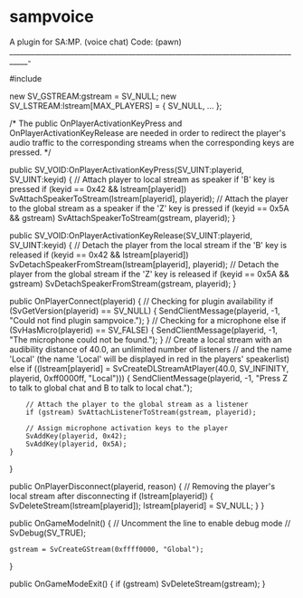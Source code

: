# sampvoice
A plugin for SA:MP. (voice chat)
Code: (pawn)
___________________________________________________________________________________-




#include <sampvoice>

new SV_GSTREAM:gstream = SV_NULL;
new SV_LSTREAM:lstream[MAX_PLAYERS] = { SV_NULL, ... };

/*
    The public OnPlayerActivationKeyPress and OnPlayerActivationKeyRelease
    are needed in order to redirect the player's audio traffic to the
    corresponding streams when the corresponding keys are pressed.
*/

public SV_VOID:OnPlayerActivationKeyPress(SV_UINT:playerid, SV_UINT:keyid) 
{
    // Attach player to local stream as speaker if 'B' key is pressed
    if (keyid == 0x42 && lstream[playerid]) SvAttachSpeakerToStream(lstream[playerid], playerid);
    // Attach the player to the global stream as a speaker if the 'Z' key is pressed
    if (keyid == 0x5A && gstream) SvAttachSpeakerToStream(gstream, playerid);
}

public SV_VOID:OnPlayerActivationKeyRelease(SV_UINT:playerid, SV_UINT:keyid)
{
    // Detach the player from the local stream if the 'B' key is released
    if (keyid == 0x42 && lstream[playerid]) SvDetachSpeakerFromStream(lstream[playerid], playerid);
    // Detach the player from the global stream if the 'Z' key is released
    if (keyid == 0x5A && gstream) SvDetachSpeakerFromStream(gstream, playerid);
}

public OnPlayerConnect(playerid)
{
    // Checking for plugin availability
    if (SvGetVersion(playerid) == SV_NULL)
    {
        SendClientMessage(playerid, -1, "Could not find plugin sampvoice.");
    }
    // Checking for a microphone
    else if (SvHasMicro(playerid) == SV_FALSE)
    {
        SendClientMessage(playerid, -1, "The microphone could not be found.");
    }
    // Create a local stream with an audibility distance of 40.0, an unlimited number of listeners
    // and the name 'Local' (the name 'Local' will be displayed in red in the players' speakerlist)
    else if ((lstream[playerid] = SvCreateDLStreamAtPlayer(40.0, SV_INFINITY, playerid, 0xff0000ff, "Local")))
    {
        SendClientMessage(playerid, -1, "Press Z to talk to global chat and B to talk to local chat.");

        // Attach the player to the global stream as a listener
        if (gstream) SvAttachListenerToStream(gstream, playerid);

        // Assign microphone activation keys to the player
        SvAddKey(playerid, 0x42);
        SvAddKey(playerid, 0x5A);
    }
}

public OnPlayerDisconnect(playerid, reason)
{
    // Removing the player's local stream after disconnecting
    if (lstream[playerid])
    {
        SvDeleteStream(lstream[playerid]);
        lstream[playerid] = SV_NULL;
    }
}

public OnGameModeInit()
{
    // Uncomment the line to enable debug mode
    // SvDebug(SV_TRUE);

    gstream = SvCreateGStream(0xffff0000, "Global");
}

public OnGameModeExit()
{
    if (gstream) SvDeleteStream(gstream);
}
